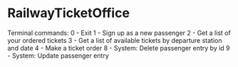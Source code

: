# RailwayTicketOffice

Terminal commands:
0 - Exit
1 - Sign up as a new passenger
2 - Get a list of your ordered tickets
3 - Get a list of available tickets by departure station and date
4 - Make a ticket order
8 - System: Delete passenger entry by id
9 - System: Update passenger entry
